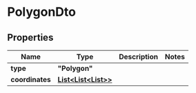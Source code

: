 

# PolygonDto

## Properties

Name | Type | Description | Notes
------------ | ------------- | ------------- | -------------
**type** | **"Polygon"** |  | 
**coordinates** | [**List<List<List<Double>>>**](List.md) |  | 



